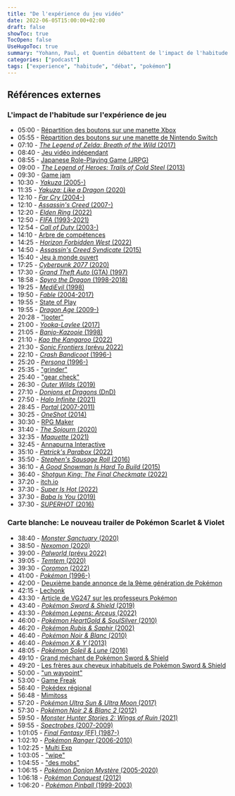 ```yaml
---
title: "De l'expérience du jeu vidéo"
date: 2022-06-05T15:00:00+02:00
draft: false
showToc: true
TocOpen: false
UseHugoToc: true
summary: "Yohann, Paul, et Quentin débattent de l'impact de l'habitude sur l'expérience de jeu (et autres)"
categories: ["podcast"]
tags: ["experience", "habitude", "débat", "pokémon"]
---
```


## Références externes

### L'impact de l'habitude sur l'expérience de jeu

- 05:00 - [Répartition des boutons sur une manette Xbox](https://support.xbox.com/en-US/help/hardware-network/controller/xbox-one-wireless-controller)
- 05:55 - [Répartition des boutons sur une manette de Nintendo Switch](https://en-americas-support.nintendo.com/app/answers/detail/a_id/22634/~/joy-con-controller-diagram)
- 07:10 - [_The Legend of Zelda: Breath of the Wild_ (2017)](https://fr.wikipedia.org/wiki/The_Legend_of_Zelda:_Breath_of_the_Wild)
- 08:40 - [Jeu vidéo indépendant](https://fr.wikipedia.org/wiki/Jeu_vid%C3%A9o_ind%C3%A9pendant)
- 08:55 - [Japanese Role-Playing Game (JRPG)](https://en.wikipedia.org/wiki/History_of_Eastern_role-playing_video_games)
- 09:00 - [_The Legend of Heroes: Trails of Cold Steel_ (2013)](https://fr.wikipedia.org/wiki/The_Legend_of_Heroes:_Trails_of_Cold_Steel)
- 09:30 - [Game jam](https://fr.wikipedia.org/wiki/Game_jam)
- 10:30 - [_Yakuza_ (2005-)](https://fr.wikipedia.org/wiki/Yakuza_(s%C3%A9rie_de_jeux_vid%C3%A9o))
- 11:35 - [_Yakuza: Like a Dragon_ (2020)](https://fr.wikipedia.org/wiki/Yakuza:_Like_a_Dragon)
- 12:10 - [_Far Cry_ (2004-)](https://fr.wikipedia.org/wiki/Far_Cry)
- 12:10 - [_Assassin's Creed_ (2007-)](https://fr.wikipedia.org/wiki/Assassin%27s_Creed)
- 12:20 - [_Elden Ring_ (2022)](https://fr.wikipedia.org/wiki/Elden_Ring)
- 12:50 - [_FIFA_ (1993-2021)](https://fr.wikipedia.org/wiki/FIFA_(s%C3%A9rie_de_jeux_vid%C3%A9o))
- 12:54 - [_Call of Duty_ (2003-)](https://fr.wikipedia.org/wiki/Call_of_Duty)
- 14:10 - [Arbre de compétences](https://en.wiktionary.org/wiki/skill_tree)
- 14:25 - [_Horizon Forbidden West_ (2022)](https://fr.wikipedia.org/wiki/Horizon_Forbidden_West)
- 14:50 - [_Assassin's Creed Syndicate_ (2015)](https://fr.wikipedia.org/wiki/Assassin%27s_Creed_Syndicate)
- 15:40 - [Jeu à monde ouvert](https://fr.wikipedia.org/wiki/Monde_ouvert)
- 17:25 - [_Cyberpunk 2077_ (2020)](https://fr.wikipedia.org/wiki/Cyberpunk_2077)
- 17:30 - [_Grand Theft Auto_ (GTA) (1997)](https://fr.wikipedia.org/wiki/Grand_Theft_Auto)
- 18:58 - [_Spyro the Dragon_ (1998-2018)](https://fr.wikipedia.org/wiki/Spyro_the_Dragon)
- 19:25 - [_MediEvil_ (1998)](https://fr.wikipedia.org/wiki/MediEvil)
- 19:50 - [_Fable_ (2004-2017)](https://fr.wikipedia.org/wiki/Fable_(s%C3%A9rie_de_jeux_vid%C3%A9o))
- 19:55 - [State of Play](https://www.playstation.com/fr-fr/state-of-play/)
- 19:55 - [_Dragon Age_ (2009-)](https://fr.wikipedia.org/wiki/Dragon_Age)
- 20:28 - ["looter"](https://en.wiktionary.org/wiki/loot#Noun_2)
- 21:00 - [_Yooka-Laylee_ (2017)](https://fr.wikipedia.org/wiki/Yooka-Laylee)
- 21:05 - [_Banjo-Kazooie_ (1998)](https://fr.wikipedia.org/wiki/Banjo-Kazooie_(jeu_vid%C3%A9o))
- 21:10 - [_Kao the Kangaroo_ (2022)](https://fr.wikipedia.org/wiki/Kao_the_Kangaroo_(jeu_vid%C3%A9o,_2022))
- 21:30 - [_Sonic Frontiers_ (prévu 2022)](https://fr.wikipedia.org/wiki/Sonic_Frontiers)
- 22:10 - [_Crash Bandicoot_ (1996-)](https://fr.wikipedia.org/wiki/Crash_Bandicoot)
- 25:20 - [_Persona_ (1996-)](https://fr.wikipedia.org/wiki/Persona_(s%C3%A9rie_de_jeux_vid%C3%A9o))
- 25:35 - ["grinder"](https://en.wikipedia.org/wiki/Grinding_(video_games))
- 25:40 - ["gear check"](https://wowwiki-archive.fandom.com/wiki/Gear_check)
- 26:30 - [_Outer Wilds_ (2019)](https://fr.wikipedia.org/wiki/Outer_Wilds)
- 27:10 - [_Donjons et Dragons_ (DnD)](https://fr.wikipedia.org/wiki/Donjons_et_Dragons)
- 27:50 - [_Halo Infinite_ (2021)](https://fr.wikipedia.org/wiki/Halo_Infinite)
- 28:45 - [_Portal_ (2007-2011)](https://en.wikipedia.org/wiki/Portal_(series))
- 30:25 - [_OneShot_ (2014)](https://en.wikipedia.org/wiki/OneShot)
- 30:30 - [RPG Maker](https://fr.wikipedia.org/wiki/RPG_Maker)
- 31:40 - [_The Sojourn_ (2020)](https://store.steampowered.com/app/794960/The_Sojourn/)
- 32:35 - [_Maquette_ (2021)](https://store.steampowered.com/app/762840/Maquette/?l=french)
- 32:45 - [Annapurna Interactive](https://fr.wikipedia.org/wiki/Annapurna_Interactive)
- 35:10 - [_Patrick's Parabox_ (2022)](https://en.wikipedia.org/wiki/Patrick%27s_Parabox)
- 35:50 - [_Stephen's Sausage Roll_ (2016)](https://fr.wikipedia.org/wiki/Stephen%27s_Sausage_Roll)
- 36:10 - [_A Good Snowman Is Hard To Build_ (2015)](https://store.steampowered.com/app/316610/A_Good_Snowman_Is_Hard_To_Build/)
- 36:40 - [_Shotgun King: The Final Checkmate_ (2022)](https://punkcake.itch.io/shotgun-king)
- 37:20 - [itch.io](https://itch.io/)
- 37:30 - [_Super Is Hot_ (2022)](https://pyrofoux.itch.io/super-is-hot)
- 37:30 - [_Baba Is You_ (2019)](https://fr.wikipedia.org/wiki/Baba_Is_You)
- 37:30 - [_SUPERHOT_ (2016)](https://fr.wikipedia.org/wiki/Superhot)


### Carte blanche: Le nouveau trailer de Pokémon Scarlet & Violet

- 38:40 - [_Monster Sanctuary_ (2020)](https://store.steampowered.com/app/814370/Monster_Sanctuary/)
- 38:50 - [_Nexomon_ (2020)](https://store.steampowered.com/app/1191580/Nexomon/)
- 39:00 - [_Palworld_ (prévu 2022)](https://store.steampowered.com/app/1623730/Palworld/)
- 39:05 - [_Temtem_ (2020)](https://store.steampowered.com/app/745920/Temtem/)
- 39:30 - [_Coromon_ (2022)](https://store.steampowered.com/app/1218210/Coromon/?l=french)
- 41:00 - [_Pokémon_ (1996-)](https://fr.wikipedia.org/wiki/Pok%C3%A9mon_(s%C3%A9rie_de_jeux_vid%C3%A9o))
- 42:00 - [Deuxième bande annonce de la 9ème génération de Pokémon](https://youtu.be/9ruBLEEqw_c)
- 42:15 - [Lechonk](https://bulbapedia.bulbagarden.net/wiki/Lechonk_(Pok%C3%A9mon))
- 43:30 - [Article de VG247 sur les professeurs Pokémon](https://www.vg247.com/pokemon-violet-scarlet-trailer-june-2022)
- 43:40 - [_Pokémon Sword & Shield_ (2019)](https://fr.wikipedia.org/wiki/Pok%C3%A9mon_%C3%89p%C3%A9e_et_Bouclier)
- 43:30 - [_Pokémon Legens: Arceus_ (2022)](https://fr.wikipedia.org/wiki/L%C3%A9gendes_Pok%C3%A9mon_:_Arceus)
- 46:00 - [_Pokémon HeartGold & SoulSilver_ (2010)](https://fr.wikipedia.org/wiki/Pok%C3%A9mon_Or_HeartGold_et_Argent_SoulSilver)
- 46:20 - [_Pokémon Rubis & Saphir_ (2002)](https://fr.wikipedia.org/wiki/Pok%C3%A9mon_Rubis_et_Saphir)
- 46:40 - [_Pokémon Noir & Blanc_ (2010)](https://fr.wikipedia.org/wiki/Pok%C3%A9mon_Noir_et_Blanc)
- 46:40 - [_Pokémon X & Y_ (2013)](https://fr.wikipedia.org/wiki/Pok%C3%A9mon_X_et_Y)
- 48:05 - [_Pokémon Soleil & Lune_ (2016)](https://fr.wikipedia.org/wiki/Pok%C3%A9mon_Soleil_et_Lune)
- 49:10 - [Grand méchant de Pokémon Sword & Shield](https://villains.fandom.com/wiki/Chairman_Rose)
- 49:20 - [Les frères aux cheveux inhabituels de Pokémon Sword & Shield](https://villains.fandom.com/wiki/Sordward_and_Shielbert)
- 50:00 - ["un waypoint"](https://www.giantbomb.com/waypoint/3015-4942)
- 53:00 - [Game Freak](https://fr.wikipedia.org/wiki/Game_Freak)
- 56:40 - [Pokédex régional](https://bulbapedia.bulbagarden.net/wiki/Regional_Pok%C3%A9dex)
- 56:48 - [Mimitoss](https://www.pokepedia.fr/Mimitoss)
- 57:20 - [_Pokémon Ultra Sun & Ultra Moon_ (2017)](https://fr.wikipedia.org/wiki/Pok%C3%A9mon_Ultra-Soleil_et_Ultra-Lune)
- 57:30 - [_Pokémon Noir 2 & Blanc 2_ (2012)](https://fr.wikipedia.org/wiki/Pok%C3%A9mon_Noir_2_et_Blanc_2)
- 59:50 - [_Monster Hunter Stories 2: Wings of Ruin_ (2021)](https://fr.wikipedia.org/wiki/Monster_Hunter_Stories_2:_Wings_of_Ruin)
- 59:55 - [_Spectrobes_ (2007-2009)](https://fr.wikipedia.org/wiki/Spectrobes)
- 1:01:05 - [_Final Fantasy_ (FF) (1987-)](https://fr.wikipedia.org/wiki/Final_Fantasy)
- 1:02:10 - [_Pokémon Ranger_ (2006-2010)](https://fr.wikipedia.org/wiki/Pok%C3%A9mon_Ranger)
- 1:02:25 - [Multi Exp](https://www.pokepedia.fr/Multi_Exp)
- 1:03:05 - ["wipe"](https://www.dictionary.com/browse/wipe#:~:text=(in%20a%20video%20game)%20a,killed%3A%20a%20total%20party%20wipe.)
- 1:04:55 - ["des mobs"](https://fr.wikipedia.org/wiki/MOB#:~:text=dans%20les%20MMORPG%2C%20le%20mob,que%20le%20joueur%20peut%20attaquer.)
- 1:06:15 - [_Pokémon Donjon Mystère_ (2005-2020)](https://fr.wikipedia.org/wiki/Pok%C3%A9mon_Donjon_Myst%C3%A8re)
- 1:06:18 - [_Pokémon Conquest_ (2012)](https://fr.wikipedia.org/wiki/Pok%C3%A9mon_Conquest)
- 1:06:20 - [_Pokémon Pinball_ (1999-2003)](https://fr.wikipedia.org/wiki/Pok%C3%A9mon_Pinball)